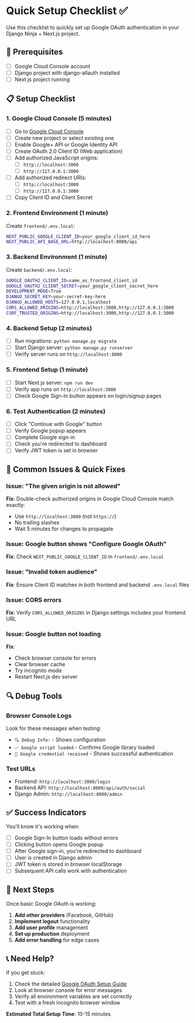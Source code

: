# Quick Setup Checklist ✅

Use this checklist to quickly set up Google OAuth authentication in your Django Ninja + Next.js project.

## 🚀 Prerequisites
- [ ] Google Cloud Console account
- [ ] Django project with django-allauth installed
- [ ] Next.js project running

## 📋 Setup Checklist

### 1. Google Cloud Console (5 minutes)
- [ ] Go to [Google Cloud Console](https://console.cloud.google.com/)
- [ ] Create new project or select existing one
- [ ] Enable Google+ API or Google Identity API
- [ ] Create OAuth 2.0 Client ID (Web application)
- [ ] Add authorized JavaScript origins:
  - [ ] `http://localhost:3000`
  - [ ] `http://127.0.0.1:3000`
- [ ] Add authorized redirect URIs:
  - [ ] `http://localhost:3000`
  - [ ] `http://127.0.0.1:3000`
- [ ] Copy Client ID and Client Secret

### 2. Frontend Environment (1 minute)
Create `frontend/.env.local`:
```bash
NEXT_PUBLIC_GOOGLE_CLIENT_ID=your_google_client_id_here
NEXT_PUBLIC_API_BASE_URL=http://localhost:8000/api
```

### 3. Backend Environment (1 minute)
Create `backend/.env.local`:
```bash
GOOGLE_OAUTH2_CLIENT_ID=same_as_frontend_client_id
GOOGLE_OAUTH2_CLIENT_SECRET=your_google_client_secret_here
DEVELOPMENT_MODE=True
DJANGO_SECRET_KEY=your-secret-key-here
DJANGO_ALLOWED_HOSTS=127.0.0.1,localhost
CORS_ALLOWED_ORIGINS=http://localhost:3000,http://127.0.0.1:3000
CSRF_TRUSTED_ORIGINS=http://localhost:3000,http://127.0.0.1:3000
```

### 4. Backend Setup (2 minutes)
- [ ] Run migrations: `python manage.py migrate`
- [ ] Start Django server: `python manage.py runserver`
- [ ] Verify server runs on `http://localhost:8000`

### 5. Frontend Setup (1 minute)
- [ ] Start Next.js server: `npm run dev`
- [ ] Verify app runs on `http://localhost:3000`
- [ ] Check Google Sign-In button appears on login/signup pages

### 6. Test Authentication (2 minutes)
- [ ] Click "Continue with Google" button
- [ ] Verify Google popup appears
- [ ] Complete Google sign-in
- [ ] Check you're redirected to dashboard
- [ ] Verify JWT token is set in browser

## 🐛 Common Issues & Quick Fixes

### Issue: "The given origin is not allowed"
**Fix**: Double-check authorized origins in Google Cloud Console match exactly:
- Use `http://localhost:3000` (not `https://`)
- No trailing slashes
- Wait 5 minutes for changes to propagate

### Issue: Google button shows "Configure Google OAuth"
**Fix**: Check `NEXT_PUBLIC_GOOGLE_CLIENT_ID` in `frontend/.env.local`

### Issue: "Invalid token audience"
**Fix**: Ensure Client ID matches in both frontend and backend `.env.local` files

### Issue: CORS errors
**Fix**: Verify `CORS_ALLOWED_ORIGINS` in Django settings includes your frontend URL

### Issue: Google button not loading
**Fix**:
- Check browser console for errors
- Clear browser cache
- Try incognito mode
- Restart Next.js dev server

## 🔍 Debug Tools

### Browser Console Logs
Look for these messages when testing:
- `🔍 Debug Info:` - Shows configuration
- `✅ Google script loaded` - Confirms Google library loaded
- `🎉 Google credential received` - Shows successful authentication

### Test URLs
- Frontend: `http://localhost:3000/login`
- Backend API: `http://localhost:8000/api/auth/social`
- Django Admin: `http://localhost:8000/admin`

## ✅ Success Indicators

You'll know it's working when:
- [ ] Google Sign-In button loads without errors
- [ ] Clicking button opens Google popup
- [ ] After Google sign-in, you're redirected to dashboard
- [ ] User is created in Django admin
- [ ] JWT token is stored in browser localStorage
- [ ] Subsequent API calls work with authentication

## 🚀 Next Steps

Once basic Google OAuth is working:
1. **Add other providers** (Facebook, GitHub)
2. **Implement logout** functionality
3. **Add user profile** management
4. **Set up production** deployment
5. **Add error handling** for edge cases

## 📞 Need Help?

If you get stuck:
1. Check the detailed [Google OAuth Setup Guide](./google-oauth-setup.md)
2. Look at browser console for error messages
3. Verify all environment variables are set correctly
4. Test with a fresh incognito browser window

**Estimated Total Setup Time**: 10-15 minutes
